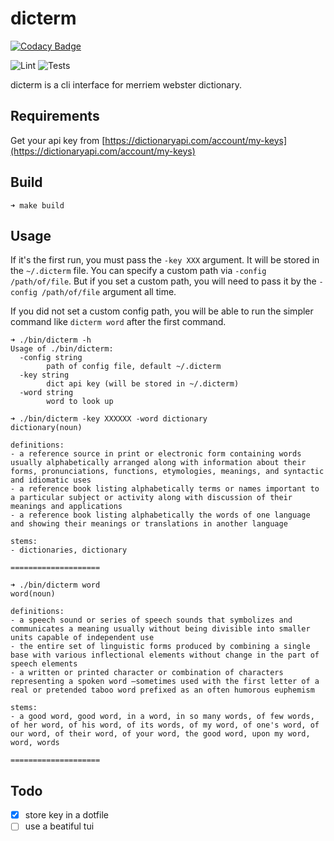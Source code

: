 # dicterm

[![Codacy Badge](https://api.codacy.com/project/badge/Grade/1ce86ecf3fa845e5ab02743d258d5c70)](https://app.codacy.com/gh/murat/dicterm?utm_source=github.com&utm_medium=referral&utm_content=murat/dicterm&utm_campaign=Badge_Grade_Settings)

![Lint](https://github.com/murat/dicterm/actions/workflows/lint.yml/badge.svg)
![Tests](https://github.com/murat/dicterm/actions/workflows/test.yml/badge.svg)

dicterm is a cli interface for merriem webster dictionary.

## Requirements

Get your api key from [https://dictionaryapi.com/account/my-keys](https://dictionaryapi.com/account/my-keys)

## Build

```shell
➜ make build
```

## Usage

If it's the first run, you must pass the `-key XXX` argument.
It will be stored in the `~/.dicterm` file.
You can specify a custom path via `-config /path/of/file`.
But if you set a custom path, you will need to pass it by the `-config /path/of/file` argument all time.

If you did not set a custom config path, you will be able to run the
simpler command like `dicterm word` after the first command.

```shell
➜ ./bin/dicterm -h
Usage of ./bin/dicterm:
  -config string
        path of config file, default ~/.dicterm
  -key string
        dict api key (will be stored in ~/.dicterm)
  -word string
        word to look up

➜ ./bin/dicterm -key XXXXXX -word dictionary
dictionary(noun)

definitions:
- a reference source in print or electronic form containing words usually alphabetically arranged along with information about their forms, pronunciations, functions, etymologies, meanings, and syntactic and idiomatic uses
- a reference book listing alphabetically terms or names important to a particular subject or activity along with discussion of their meanings and applications
- a reference book listing alphabetically the words of one language and showing their meanings or translations in another language

stems:
- dictionaries, dictionary

====================

➜ ./bin/dicterm word
word(noun)

definitions:
- a speech sound or series of speech sounds that symbolizes and communicates a meaning usually without being divisible into smaller units capable of independent use
- the entire set of linguistic forms produced by combining a single base with various inflectional elements without change in the part of speech elements
- a written or printed character or combination of characters representing a spoken word —sometimes used with the first letter of a real or pretended taboo word prefixed as an often humorous euphemism      

stems:
- a good word, good word, in a word, in so many words, of few words, of her word, of his word, of its words, of my word, of one's word, of our word, of their word, of your word, the good word, upon my word, word, words

====================
```

## Todo

  - [x] store key in a dotfile
  - [ ] use a beatiful tui
